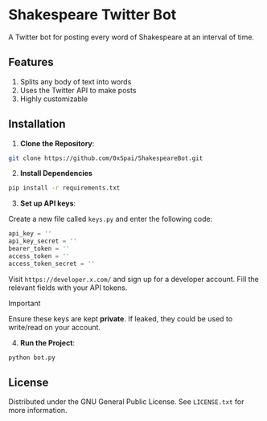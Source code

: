 # Shakespeare Twitter Bot

A Twitter bot for posting every word of Shakespeare at an interval of time.

## Features

1) Splits any body of text into words
2) Uses the Twitter API to make posts
3) Highly customizable

## Installation

1. **Clone the Repository**:

```bash
git clone https://github.com/0xSpai/ShakespeareBot.git
```

2. **Install Dependencies**

```bash
pip install -r requirements.txt
```

3. **Set up API keys**:

Create a new file called `keys.py` and enter the following code:

```python
api_key = ''
api_key_secret = ''
bearer_token = ''
access_token = ''
access_token_secret = ''
```

Visit `https://developer.x.com/` and sign up for a developer account. Fill the relevant fields with your API tokens.

> [!IMPORTANT]
> Ensure these keys are kept **private**. If leaked, they could be used to write/read on your account.

4. **Run the Project**:

```bash
python bot.py
```

## License

Distributed under the GNU General Public License. See `LICENSE.txt` for more information.